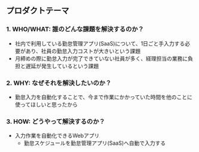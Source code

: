 ## プロダクトテーマ

### 1. WHO/WHAT: 誰のどんな課題を解決するのか？
- 社内で利用している勤怠管理アプリ(SaaS)について、1日ごと手入力する必要があり、社員の勤怠入力コストが大きいという課題
- 月締めの際に勤怠入力が完了できていない社員が多く、経理担当の業務に負担と遅延が発生しているという課題

### 2. WHY: なぜそれを解決したいのか？
- 勤怠入力を自動化することで、今まで作業にかかっていた時間を他のことに使ってほしいと思ったから

### 3. HOW: どうやって解決するのか？
- 入力作業を自動化できるWebアプリ
  - 勤怠スケジュールを勤怠管理アプリ(SaaS)へ自動で入力する
